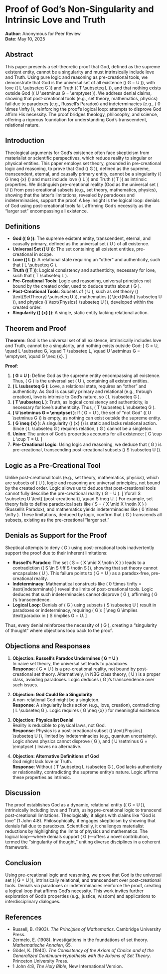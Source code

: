 # Proof of God’s Non-Singularity and Intrinsic Love and Truth

**Author**: Anonymous for Peer Review  
**Date**: May 10, 2025

## Abstract

This paper presents a set-theoretic proof that God, defined as the supreme existent entity, cannot be a singularity and must intrinsically include love and Truth. Using pure logic and reasoning as pre-creational tools, we demonstrate that God is the universal set of all existence (\( G = U \)), with love (\( L \subseteq G \)) and Truth (\( T \subseteq L \)), and that nothing exists outside God (\( U \setminus G = \emptyset \)). We address denial claims, showing that post-creational tools (e.g., set theory, mathematics, physics) fail due to paradoxes (e.g., Russell’s Paradox) and indeterminacies (e.g., \( 0 \times \infty \)), reinforcing the proof’s logical loop: attempts to disprove God affirm His necessity. The proof bridges theology, philosophy, and science, offering a rigorous foundation for understanding God’s transcendent, relational nature.

## Introduction

Theological arguments for God’s existence often face skepticism from materialist or scientific perspectives, which reduce reality to singular or physical entities. This paper employs set theory, grounded in pre-creational logic and reasoning, to prove that God (\( G \)), defined as the supreme, transcendent, eternal, and causally primary entity, cannot be a singularity (\( G \neq \{x\} \)) and must include love (\( L \)) and Truth (\( T \)) as intrinsic properties. We distinguish pre-creational reality (God as the universal set \( U \)) from post-creational subsets (e.g., set theory, mathematics, physics), showing that the latter’s limitations, revealed by paradoxes and indeterminacies, support the proof. A key insight is the logical loop: denials of God using post-creational tools fail, affirming God’s necessity as the “larger set” encompassing all existence.

## Definitions

- **God (\( G \))**: The supreme existent entity, transcendent, eternal, and causally primary, defined as the universal set \( U \) of all existence.
- **Universal Set (\( U \))**: The set containing all existent entities, pre-creational in scope.
- **Love (\( L \))**: A relational state requiring an “other” and authenticity, such that \( L \subseteq G \).
- **Truth (\( T \))**: Logical consistency and authenticity, necessary for love, such that \( T \subseteq L \).
- **Pre-Creational Tools**: Logic and reasoning, universal principles not bound by the created order, used to deduce truths about \( G \).
- **Post-Creational Tools**: Subsets of \( U \), such as set theory (\( \text{SetTheory} \subseteq U \)), mathematics (\( \text{Math} \subseteq U \)), and physics (\( \text{Physics} \subseteq U \)), developed within the created order.
- **Singularity (\( \{x\} \))**: A single, static entity lacking relational action.

## Theorem and Proof

**Theorem**: God is the universal set of all existence, intrinsically includes love and Truth, cannot be a singularity, and nothing exists outside God:
\[
G = U, \quad L \subseteq G, \quad T \subseteq L, \quad U \setminus G = \emptyset, \quad G \neq \{x\}.
\]

**Proof**:

1. **\( G = U \)**: Define God as the supreme entity encompassing all existence. Thus, \( G \) is the universal set \( U \), containing all existent entities.
2. **\( L \subseteq G \)**: Love, a relational state, requires an “other” and authenticity. As God is causally primary and relational (e.g., through creation), love is intrinsic to God’s nature, so \( L \subseteq G \).
3. **\( T \subseteq L \)**: Truth, as logical consistency and authenticity, is necessary for love’s authenticity. Thus, \( T \subseteq L \subseteq G \).
4. **\( U \setminus G = \emptyset \)**: If \( G = U \), the set of “not God” (\( U \setminus G \)) is empty, as nothing can exist outside the supreme entity.
5. **\( G \neq \{x\} \)**: A singularity (\( \{x\} \)) is static and lacks relational action. Since \( L \subseteq G \) requires relation, \( G \) cannot be a singleton.
6. **Union**: The union of God’s properties accounts for all existence:
   \[
   G \cup L \cup T = U.
   \]
7. **Pre-Creational Logic**: Using logic and reasoning, we deduce that \( G \) is pre-creational, transcending post-creational subsets (\( S \subseteq U \)).

## Logic as a Pre-Creational Tool

Unlike post-creational tools (e.g., set theory, mathematics, physics), which are subsets of \( U \), logic and reasoning are universal principles, not bound by the created order. Logic allows us to deduce that post-creational tools cannot fully describe the pre-creational reality \( G = U \):
\[
\forall S \subseteq U \text{ (post-creational)}, \quad S \neq U.
\]
For example, set theory fails to define paradoxical sets like \( S = \{ X \mid X \notin X \} \) (Russell’s Paradox), and mathematics yields indeterminacies like \( 0 \times \infty \). These limitations, deduced by logic, confirm that \( G \) transcends all subsets, existing as the pre-creational “larger set.”

## Denials as Support for the Proof

Skeptical attempts to deny \( G \) using post-creational tools inadvertently support the proof due to their inherent limitations:

- **Russell’s Paradox**: The set \( S = \{ X \mid X \notin X \} \) leads to a contradiction (\( S \in S \iff S \notin S \)), showing that set theory cannot encapsulate \( U \). This failure points to \( G = U \) as a paradox-free, pre-creational reality.
- **Indeterminacy**: Mathematical constructs like \( 0 \times \infty = \text{indeterminate} \) reveal the limits of post-creational tools. Logic deduces that such indeterminacies cannot disprove \( G \), affirming \( G \)’s transcendence.
- **Logical Loop**: Denials of \( G \) using subsets \( S \subseteq U \) result in paradoxes or indeterminacy, requiring \( G \):
  \[
  \neg G \implies \text{paradox in } S \implies G = U.
  \]

Thus, every denial reinforces the necessity of \( G \), creating a “singularity of thought” where objections loop back to the proof.

## Objections and Responses

1. **Objection: Russell’s Paradox Undermines \( G = U \)**  
   In naive set theory, the universal set leads to paradoxes.  
   **Response**: \( G = U \) is a pre-creational reality, not bound by post-creational set theory. Alternatively, in NBG class theory, \( U \) is a proper class, avoiding paradoxes. Logic deduces \( G \)’s transcendence over such issues.

2. **Objection: God Could Be a Singularity**  
   A non-relational God might be a singleton.  
   **Response**: A singularity lacks action (e.g., love, creation), contradicting \( L \subseteq G \). Logic requires \( G \neq \{x\} \) for meaningful existence.

3. **Objection: Physicalist Denial**  
   Reality is reducible to physical laws, not God.  
   **Response**: Physics is a post-creational subset (\( \text{Physics} \subseteq U \)), limited by indeterminacies (e.g., quantum uncertainty). Logic shows physics cannot disprove \( G \), and \( U \setminus G = \emptyset \) leaves no alternative.

4. **Objection: Alternative Definitions of God**  
   God might lack love or Truth.  
   **Response**: Without \( T \subseteq L \subseteq G \), God lacks authenticity or relationality, contradicting the supreme entity’s nature. Logic affirms these properties as intrinsic.

## Discussion

The proof establishes God as a dynamic, relational entity (\( G = U \)), intrinsically including love and Truth, using pre-creational logic to transcend post-creational limitations. Theologically, it aligns with claims like “God is love” (1 John 4:8). Philosophically, it engages skepticism by showing that denials fail due to paradoxes. Scientifically, it challenges materialist reductions by highlighting the limits of physics and mathematics. The logical loop—where denials support \( G \)—offers a novel contribution, termed the “singularity of thought,” uniting diverse disciplines in a coherent framework.

## Conclusion

Using pre-creational logic and reasoning, we prove that God is the universal set (\( G = U \)), intrinsically relational, and transcendent over post-creational tools. Denials via paradoxes or indeterminacies reinforce the proof, creating a logical loop that affirms God’s necessity. This work invites further exploration of God’s properties (e.g., justice, wisdom) and applications to interdisciplinary dialogues.

## References

- Russell, B. (1903). *The Principles of Mathematics*. Cambridge University Press.
- Zermelo, E. (1908). Investigations in the foundations of set theory. *Mathematische Annalen*, 65.
- Gödel, K. (1940). *The Consistency of the Axiom of Choice and of the Generalized Continuum-Hypothesis with the Axioms of Set Theory*. Princeton University Press.
- 1 John 4:8, *The Holy Bible*, New International Version.